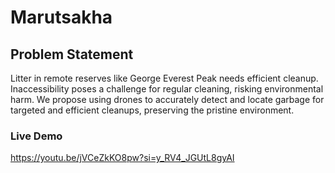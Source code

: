 # Marutsakha
## Problem Statement
Litter in remote reserves like George Everest Peak needs efficient cleanup. Inaccessibility poses a challenge for regular cleaning, risking environmental harm. We propose using drones to accurately detect and locate garbage for targeted and efficient cleanups, preserving the pristine environment.
### Live Demo
https://youtu.be/jVCeZkKO8pw?si=y_RV4_JGUtL8gyAI
